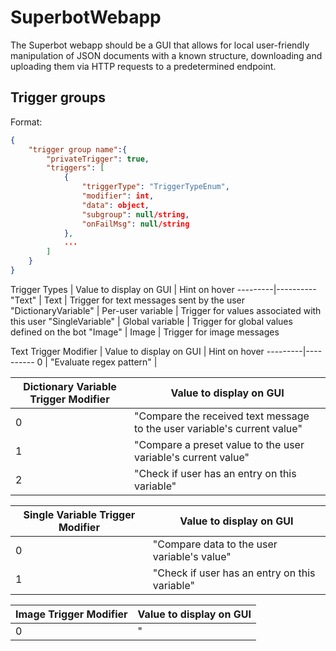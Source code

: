 # SuperbotWebapp

The Superbot webapp should be a GUI that allows for local user-friendly manipulation of JSON documents with a known structure, downloading and uploading them via HTTP requests to a predetermined endpoint.

## Trigger groups

Format:

```json
{
    "trigger group name":{
        "privateTrigger": true,
        "triggers": [
            {
                "triggerType": "TriggerTypeEnum",
                "modifier": int,
                "data": object,
                "subgroup": null/string,
                "onFailMsg": null/string
            },
            ...
        ]
    }
}
```

Trigger Types | Value to display on GUI | Hint on hover
---------|----------
 "Text" | Text | Trigger for text messages sent by the user
 "DictionaryVariable" | Per-user variable | Trigger for values associated with this user
 "SingleVariable" | Global variable | Trigger for global values defined on the bot
 "Image" | Image | Trigger for image messages

 Text Trigger Modifier | Value to display on GUI | Hint on hover
---------|----------
 0 | "Evaluate regex pattern" | 

 Dictionary Variable Trigger Modifier | Value to display on GUI
---------|----------
 0 | "Compare the received text message to the user variable's current value"
 1 | "Compare a preset value to the user variable's current value"
 2 | "Check if user has an entry on this variable"

 Single Variable Trigger Modifier | Value to display on GUI
---------|----------
 0 | "Compare data to the user variable's value"
 1 | "Check if user has an entry on this variable"

 Image Trigger Modifier | Value to display on GUI
---------|----------
 0 | "